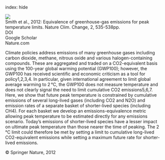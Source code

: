index: hide

<div class="Citation">
    <div class="Citation-thumb CitationThumb-linked"  data-href="https://doi.org/10.1038/nclimate1496">
      <img src="https://static.claimspace.cloud/climate-study-static/refs/thumbs/8/Smith_et_al_2012-thumb.png" />
    </div>

  <div class="Citation-body">
    <div class="Citation-text">Smith et al., 2012: Equivalence of greenhouse-gas emissions for peak temperature limits. <span class="Article-journal">Nature Clim. Change, </span><span class="Article-volume">2, </span>535-538pp.</div>
    <div class="Citation-links">
      <div class="CitationLink" data-href="https://doi.org/10.1038/nclimate1496">
        <div class="CitationLink-icon CitationLink-Doi"></div>
        <div class="CitationLink-text">DOI</div>
      </div>
      <div class="CitationLink" data-href="https://scholar.google.com/scholar?q=10.1038/nclimate1496">
        <div class="CitationLink-icon CitationLink-Scholar"></div>
        <div class="CitationLink-text">Google Scholar</div>
      </div>
      <div class="CitationLink" data-href="http://www.nature.com/nclimate/journal/v2/n7/abs/nclimate1496.html#supplementary-information">
        <div class="CitationLink-icon CitationLink-Publisher"></div>
        <div class="CitationLink-text">Nature.com</div>
      </div>
    </div>
  </div>
</div>

Climate policies address emissions of many greenhouse gases including carbon dioxide, methane, nitrous oxide and various halogen-containing compounds. These are aggregated and traded on a CO2-equivalent basis using the 100-year global warming potential (GWP100); however, the GWP100 has received scientific and economic criticism as a tool for policy1,2,3,4. In particular, given international agreement to limit global average warming to 2 °C, the GWP100 does not measure temperature and does not clearly signal the need to limit cumulative CO2 emissions5,6,7. Here, we show that future peak temperature is constrained by cumulative emissions of several long-lived gases (including CO2 and N2O) and emission rates of a separate basket of shorter-lived species (including CH4). For each basket we develop an emissions-equivalence metric allowing peak temperature to be estimated directly for any emissions scenario. Today’s emissions of shorter-lived species have a lesser impact on ultimate peak temperature than those nearer the time of peaking. The 2 °C limit could therefore be met by setting a limit to cumulative long-lived CO2-equivalent emissions while setting a maximum future rate for shorter-lived emissions.

<div class="Citation-copy">
&copy; Springer Nature, 2012
</div>